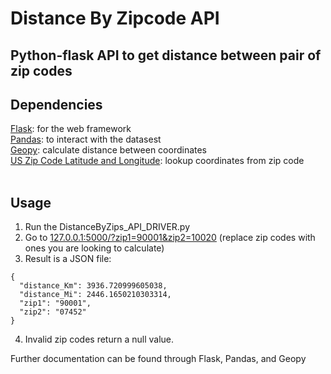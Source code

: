 # Distance By Zipcode API
 
<h2>Python-flask API to get distance between pair of zip codes</h2>
<h2>Dependencies</h2>
<a href="https://pypi.org/project/Flask/">Flask</a>: for the web framework<br />
<a href="https://pypi.org/project/pandas/">Pandas</a>: to interact with the datasest<br />
<a href="https://pypi.org/project/geopy/">Geopy</a>: calculate distance between coordinates<br />
<a href="https://public.opendatasoft.com/explore/dataset/us-zip-code-latitude-and-longitude/table/"> US Zip Code Latitude and Longitude</a>: lookup coordinates from zip code<br />
<br /><h2>Usage</h2>

1. Run the DistanceByZips_API_DRIVER.py
2. Go to <a href="http://127.0.0.1:5000/?zip1=90001&zip2=10020">127.0.0.1:5000/?zip1=90001&zip2=10020</a> (replace zip codes with ones you are looking to calculate)<br /> 
3. Result is a JSON file:

<pre><code>{
  "distance_Km": 3936.720999605038, 
  "distance_Mi": 2446.1650210303314, 
  "zip1": "90001", 
  "zip2": "07452"
}</code></pre>
4. Invalid zip codes return a null value.

Further documentation can be found through Flask, Pandas, and Geopy
